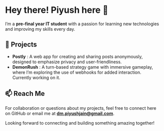 # Hey there! Piyush here 👋

I’m a **pre-final year IT student** with a passion for learning new technologies and improving my skills every day.

## 🌟 Projects
- **Postly** : A web app for creating and sharing posts anonymously, designed to emphasize privacy and user-friendliness.
- **DemonRush** : A turn-based strategy game with immersive gameplay, where I’m exploring the use of webhooks for added interaction. Currently working on it.

## 📫 Reach Me
For collaboration or questions about my projects, feel free to connect here on GitHub or email me at **dm.piyushjain@gmail.com**.

Looking forward to connecting and building something amazing together!

